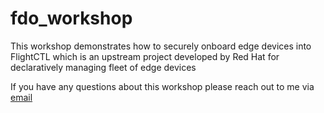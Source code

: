 # fdo_workshop
This workshop demonstrates how to securely onboard edge devices into FlightCTL which is an upstream project developed by Red Hat for declaratively managing fleet of edge devices

If you have any questions about this workshop please reach out to me via [email](mailto:ram.gopinathan@redhat.com)
